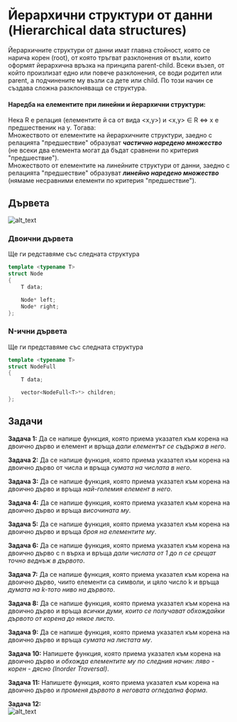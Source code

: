 # Йерархични структури от данни (Hierarchical data structures)

Йерархичните структури от данни имат главна стойност, която се нарича корен (root), от която тръгват разклонения от възли, които оформят йерархична връзка на принципа parent-child. Всеки възел, от който произлизат едно или повече разклонения, се води родител или parent, а подчинените му възли са дете или child. По този начин се създава сложна разклоняваща се структура.  

#### Наредба на елементите при линейни и йерархични структури:
Нека R е релация (елементите й са от вида <x,y>) и <x,y> ∈ R <=> x е предшественик на y. Тогава:  
Множеството от елементите на йерархичните структури, заедно с релацията "предшествие" образуват ***частично наредено множество*** (не всеки два елемента могат да бъдат сравнени по критерия "предшествие").  
Множеството от елементите на линейните структури от данни, заедно с релацията "предшествие" образуват ***линейно наредено множество*** (нямаме несравними елементи по критерия "предшествие").  

## Дървета 
![alt_text](https://i.ibb.co/MZcSHQM/Binary-tree.png)

### Двоични дървета
Ще ги редставяме със следната структура  
```c++
template <typename T>
struct Node
{
	T data;

	Node* left;
	Node* right;
};
```
### N-ични дървета
Ще ги представяме със следната структура  
```c++
template <typename T>
struct NodeFull
{
	T data;

	vector<NodeFull<T>*> children;
};
```

## Задачи

**Задача 1:** Да се напише функция, която приема указател към корена на двоично дърво и елемент и връща *дали елементът се съдържа в него*.  

**Задача 2:** Да се напише функция, която приема указател към корена на двоично дърво от числа и връща *сумата на числата в него*.  

**Задача 3:** Да се напише функция, която приема указател към корена на двоично дърво и връща *най-големия елемент в него*.  

**Задача 4:** Да се напише функция, която приема указател към корена на двоично дърво и връща *височината му*.  

**Задача 5:** Да се напише функция, която приема указател към корена на двоично дърво и връща *броя на елементите му*.  

**Задача 6:** Да се напише функция, която приема указател към корена на двоично дърво с n върха и връща *дали числата от 1 до n се срещат точно веднъж в дървото*.  

**Задача 7:** Да се напише функция, която приема указател към корена на двоично дърво, чиито елементи са символи, и цяло число k и връща *думата на k-тото ниво на дървото*.  

 **Задача 8:** Да се напише функция, която приема указател към корена на двоично дърво и връща *всички думи, които се получават обхождайки дървото от корена до някое листо*.  

**Задача 9:** Да се напише функция, която приема указател към корена на двоично дърво и връща *сумата на листата му*.  

**Задача 10:** Напишете функция, която приема указател към корена на двоично дърво и *обхожда елементите му по следния начин: ляво - корен - дясно (Inorder Traversal)*.  

**Задача 11:** Напишете функция, която приема указател към корена на двоично дърво и *променя дървото в неговата огледална форма*.  

**Задача 12:**  
![alt_text](https://i.ibb.co/dtgdSFv/Tripple-tree.png)
